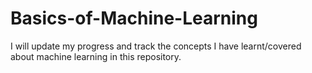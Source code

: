 # Basics-of-Machine-Learning

I will update my progress and track the concepts I have learnt/covered about machine learning in this repository.
